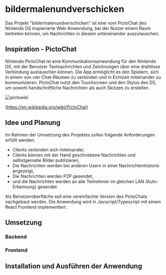 # bildermalenundverschicken

Das Projekt "bildermalenundverschicken" ist eine vom PictoChat des Nintendo DS inspierierte Web-Anwendung, bei der Nutzer einem Raum beitreten können, um Nachrichten in diesem untereinander auszutauschen.

## Inspiration - PictoChat
Nintendo PictoChat ist eine Kommunikationsanwendung für den Nintendo DS, mit der Benutzer Textnachrichten und Zeichnungen über eine drahtlose Verbindung austauschen können. Die App ermöglicht es den Spielern, sich in einem von vier Chat-Räumen zu verbinden und in Echtzeit miteinander zu kommunizieren. PictoChat nutzt den Touchscreen und den Stylus des DS, um sowohl handschriftliche Nachrichten als auch Skizzen zu erstellen.

![pictowiki](https://github.com/Lukas2104/bildermalenundverschicken/assets/39993215/a06357a5-d522-417e-8d7f-3e33d352d13e)

(https://en.wikipedia.org/wiki/PictoChat)

## Idee und Planung
Im Rahmen der Umsetzung des Projektes sollen folgende Anforderungen erfüllt werden:

- Clients verbinden sich miteinander,
- Clients können mit der Hand geschriebene Nachrichten und selbstgemalte Bilder publizieren,
- Die Nachrichten werden bei anderen Usern in einer Nachrichtenhistorie angezeigt,
- Die Nachrichten werden P2P gesendet,
- und die Nachrichten werden an alle Teilnehmer im gleichen LAN (Auto-Erkennung) gesendet.

Als Benutzeroberfläche soll eine vereinfachte Version des PictoChats nachgebaut werden.
Die Anwendung wird in Javscript/Typescript mit einem React Frontend implementiert.


## Umsetzung

### Backend

### Frontend

## Installation und Ausführen der Anwendung
